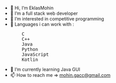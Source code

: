 - 👋 Hi, I’m EklasMohin
- 💞️ I’m a full stack web developer
- 👀 I’m interested in competitive programming
- 🌱 Languages i can work with : <br>
<pre>
       C
       C++
       Java
       Python
       JavaScript
       Kotlin 
</pre>
- 🌿 I’m currently learning Java GUI
- 📫 How to reach me => mohin.gacc@gmail.com
